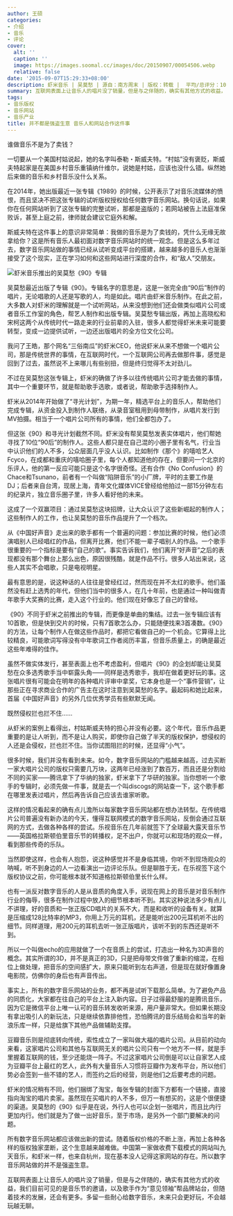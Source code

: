 ```yaml
---
author: 王硕
categories:
- 介绍
- 音乐
- 评论
cover:
  alt: ''
  caption: ''
  image: https://images.soomal.cc/images/doc/20150907/00054506.webp
  relative: false
date: '2015-09-07T15:29:33+08:00'
description: 虾米音乐 | 吴莫愁 | 源自：南方周末 | 版权：转载 |  平均/总评分：10.00/10
summary: 互联网表面上让音乐人的唱片没了销量，但是与之伴随的，确实有其他方式的收益，我们目前可见的是音乐节的邀请，以及歌手作为“意见领袖”帮品牌站台，但随着技术的发展，还会有更多。多留一些耐心给数字音乐，未来只会更好玩，不会越玩越无聊。
tags:
- 音乐版权
- 音乐网站
- 音乐产业
title: 并不都是强盗生意 音乐人和网站合作这件事
---
```


谁做音乐不是为了卖钱？

一切要从一个美国村姑说起，她的名字叫泰勒・斯威夫特。“村姑”没有褒贬，斯威夫特起家是在美国乡村音乐重镇纳什维尔，说她是村姑，应该也没什么错。纵然她后来做的音乐和乡村音乐没什么关系。

在2014年，她出版最近一张专辑《1989》的时候，公开表示了对音乐流媒体的愤恨，而且坚决不把这张专辑的试听版权授权给任何数字音乐网站。换句话说，如果你在任何网站听到了这张专辑的完整试听，那都是盗版的；若网站被告上法庭准保败诉，甚至上庭之前，律师就会建议它庭外和解。

斯威夫特在这件事上的意识非常简单：我做的音乐是为了卖钱的，凭什么无缘无故拿给你？这是所有音乐人最初面对数字音乐网站时的统一观念。但是这么多年过去，数字音乐网站做的事情已经从试听变成平台的搭建，越来越多的音乐人也渐渐接受了这个现实，正在学习如何和这些网站进行深度的合作，和“敌人”交朋友。

![虾米音乐推出的吴莫愁《90》专辑](https://images.soomal.cc/images/doc/20150907/00054506_01.webp)





吴莫愁最近出版了专辑《90》。专辑名字的意思是，这是一张完全由“90后”制作的唱片，无论唱歌的人还是写歌的人，均是如此。唱片由虾米音乐制作。在此之前，大多数人对虾米的理解就是一个试听网站，从来没想到他们还会做类似唱片公司或者音乐工作室的角色，帮艺人制作和出版专辑。吴莫愁专辑出版，再加上高晓松和宋柯这两个从传统时代一路走来的行业前辈的入驻，很多人都觉得虾米未来可能要转型，变成一边提供试听，一边还出版唱片的全方位文化公司。

我问了王皓，那个网名“三俗南瓜”的虾米CEO，他说虾米从来不想做一个唱片公司，那是传统世界的事情，在互联网时代，一个互联网公司再去做那件事，感觉是回到了过去，虽然说不上来哪儿有些别扭，但是终归觉得不太对劲儿。

不过在吴莫愁这张专辑上，虾米的确做了许多以往传统唱片公司才能去做的事情，其中一个重要环节，就是帮助歌手选歌，或者说，帮助歌手选择制作人。

虾米从2014年开始做了“寻光计划”，为期一年，精选平台上的音乐人，帮助他们完成专辑，从资金投入到制作人联络，从录音室租用到母带制作，从唱片发行到MV拍摄。相当于一个唱片公司所有的事情，他们全都包办了。

但这张《90》和寻光计划截然不同。虾米没有帮吴莫愁发表实体唱片，他们帮她寻找了10位“90后”的制作人。这些人都只是在自己混的小圈子里有名气，行业当中认识他们的人不多，公众层面几乎没人认识。比如制作《那个》的嘻哈艺人Fcyco，在成都和重庆的嘻哈圈子里，每个人都知道他的存在，但要问一个北京的乐评人，他的第一反应可能只是这个名字很奇怪。还有合作《No Confusion》的Chace和Tsunano，前者有一个叫做“陷阱音乐”的小厂牌，平时的主要工作是DJ；后者来自台湾，现居上海，青年文化媒体VICE曾经给他拍过一部15分钟左右的纪录片，独立音乐圈子里，许多人看好他的未来。

这成了一个双赢项目：通过吴莫愁这块招牌，让大众认识了这些新崛起的制作人；这些制作人的工作，也让吴莫愁的音乐作品提升了一个档次。

从《中国好声音》走出来的歌手都有一个普遍的问题：参加比赛的时候，他们必须演唱别人已经唱红的作品，但离开比赛，他们不能一辈子唱别人的作品。一个歌手很重要的一个指标是要有“自己的歌”。事实告诉我们，他们离开“好声音”之后的表现都没有那个舞台上那么出色，原因很残酷，就是作品不行。很多人站出来说，这些人其实不会唱歌，只是电视明星。

最有意思的是，说这种话的人往往是曾经红过，然而现在并不太红的歌手。他们虽然没有赶上选秀的年代，但他们当中的很多人，在几十年前，也是通过一种叫做青年歌手大奖赛的比赛，走入这个行业的。他们现在好像忘了自己的曾经。

《90》不同于虾米之前推出的专辑，而更像是单曲的集结。过去一张专辑应该有10首歌，但是快到交片的时候，只有7首歌怎么办，只能随便找来3首凑数。《90》的方法，让每个制作人在做这些作品时，都把它看做自己的一个机会。它算得上比较精良，可能歌词写得没有中年歌词工作者阅历丰富，但音乐质量上，的确是最近这些年难得的佳作。

虽然不做实体发行，甚至表面上也不考虑盈利，但唱片《90》的企划却能让吴莫愁在众多选秀歌手当中崭露头角――同样是选秀歌手，我却在做着更好玩的事。这张唱片很有可能会在明年的各种唱片评审中拿奖，它本身也是一个“事件营销”，让那些正在寻求商业合作的广告主在这时注意到吴莫愁的名字。最起码和她比起来，首届《中国好声音》的另外几位优秀学员有些默默无闻。

既然侵权拦也拦不住……

从虾米的案例上看得出，村姑斯威夫特的担心并没有必要。这个年代，音乐作品更重要的是让人听到，而不是让人购买，即使你自己做了半天的版权保护，想侵权的人还是会侵权，拦也拦不住。当你试图阻拦的时候，还显得“小气”。

很多时候，我们并没有看到未来。如今，数字音乐网站的门槛越来越高，过去买断一家大唱片公司的版权只需要几万块，这两年已经涨到了数百万，而且还是分割给不同的买家――腾讯拿下了华纳的独家，虾米拿下了华研的独家。当你想听一个歌手的专辑时，必须先做一件事，就是去一个叫discogs的网站查一下，这个歌手都在哪里发表过唱片，然后再告诉自己应该去谁家听歌。

这样的情况看起来的确有点儿澹所以每家数字音乐网站都在想办法转型。在传统唱片公司普遍没有新办法的今天，懂得互联网模式的数字音乐网站，反倒会通过互联网的方式，去做各种各样的尝试。乐视音乐在几年前就签下了全球最大露天音乐节――英国格拉斯顿伯里音乐节的转播权，足不出户，你就可以和现场的观众一样，看到那些传奇的乐队。

当然即使这样，也会有人抱怨，说这种感觉并不是身临其境，你听不到现场观众的呐喊，听不到身边的人一边看演出一边评论乐队。但是聊胜于无，在乐视签下这个版权协议之前，你可能根本就不知道格拉斯顿伯里长什么样。

也有一派反对数字音乐的人是从音质的角度入手，说现在网上的音乐是对音乐制作行业的侮辱，很多在制作过程中放入的细节根本听不到。其实这种说法多少有点儿不讲理，好的音质和一张正版CD唱片的关系不大，而是和收听的设备有关。就算是压缩成128比特率的MP3，你用上万元的耳机，还是能听出200元耳机听不出的细节。同样道理，用200元的耳机去听一张正版唱片，该听不到的东西还是听不到。

所以一个叫做echo的应用就做了一个在音质上的尝试，打造出一种名为3D声音的概念。其实所谓的3D，并不是真正的3D，只是把母带文件做了重新的缩混，在相位上做处理，把音乐的空间感扩大，原来只能听到左右声道，但是现在就好像置身电影院，仿佛你的身后也有声音传出。

事实上，所有的数字音乐网站的业务，都不再是试听下载那么简单。为了避免产品的同质化，大家都在往自己的平台上注入新内容。日子过得最舒服的是腾讯音乐，因为它是微信平台上唯一认可的音乐转发收听来源，用户量非常大。但如果长期没有拿出吸引人的新玩法，只是继续依靠排他性，恐怕腾讯的音乐结局会和当年的新浪乐库一样，只是给旗下其他产品做辅助支撑。

豆瓣音乐则是彻底转向传统，索性成立了一家叫做大福的唱片公司。从目前的动向来看，这家唱片公司和其他与互联网无关的唱片公司只有一个地方不一样，就是手里握着互联网的钱，至少还能烧一阵子。不过这家唱片公司倒是可以让自家艺人成为豆瓣平台上最红的艺人，此外有大量音乐人习惯将豆瓣作为发布平台，所以他们势必会签到一些不错的艺人，而签约之后的经营，则是他们之后要考虑的问题。

虾米的情况稍有不同，他们捆绑了淘宝，每张专辑的封面下方都有一个链接，直接指向淘宝的唱片卖家。虽然现在买唱片的人不多，但万一有想买的，这是个很便捷的渠道。吴莫愁的《90》似乎是在说，外行人也可以企划一张唱片，而且比内行更加内行。他们就是为了做一出好音乐，至于市场，是另外一个部门要解决的问题。

所有数字音乐网站都应该做出新的尝试。随着版权价格的不断上涨，再加上各种各样的版权独家垄断，这个生意越来越难做。中国第一家做收费下载模式的网站叫九天音乐，和虾米一样，也来自杭州，现在基本没人记得这家网站的存在。所以数字音乐网站做的并不是强盗生意。

互联网表面上让音乐人的唱片没了销量，但是与之伴随的，确实有其他方式的收益，我们目前可见的是音乐节的邀请，以及歌手作为“意见领袖”帮品牌站台，但随着技术的发展，还会有更多。多留一些耐心给数字音乐，未来只会更好玩，不会越玩越无聊。